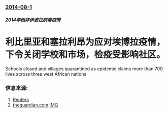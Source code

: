 ### [2014-08-1](/news/2014/08/1/index.md)

##### 2014年西非伊波拉病毒疫情
#  利比里亚和塞拉利昂为应对埃博拉疫情，下令关闭学校和市场，检疫受影响社区。 

Schools closed and villages quarantined as epidemic claims more than 700 lives across three west African nations


### 信息来源:

1. [Reuters](http://uk.reuters.com/article/2014/08/01/uk-health-ebola-leone-idUKKBN0G00PW20140801)
2. [theguardian.com](http://www.theguardian.com/society/2014/jul/31/ebola-outbreak-state-of-emergency-liberia-sierra-leone) [IMG](https://i.guim.co.uk/img/static/sys-images/Guardian/Pix/pictures/2014/7/31/1406831480889/Ebola-crisis-in-Liberia-011.jpg?width=1200&height=630&quality=85&auto=format&fit=crop&overlay-align=bottom%2Cleft&overlay-width=100p&overlay-base64=L2ltZy9zdGF0aWMvb3ZlcmxheXMvdGctYWdlLTIwMTQucG5n&enable=upscale&s=59d5c3554c1816c01a147c8164005652)
